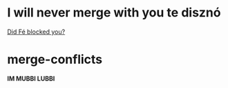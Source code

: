 
# I will never merge with you te disznó

[Did Fé blocked you?](https://www.youtube.com/watch?v=akwg6s0mIZ0)

# merge-conflicts

**IM MUBBI LUBBI**